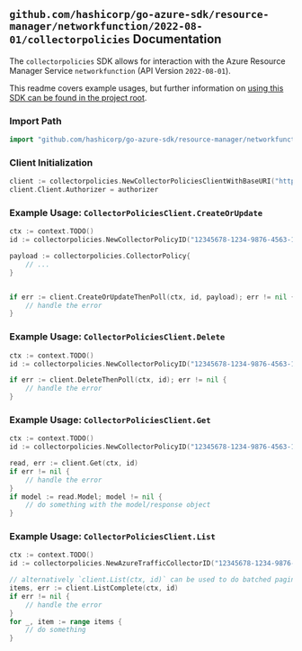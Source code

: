 
## `github.com/hashicorp/go-azure-sdk/resource-manager/networkfunction/2022-08-01/collectorpolicies` Documentation

The `collectorpolicies` SDK allows for interaction with the Azure Resource Manager Service `networkfunction` (API Version `2022-08-01`).

This readme covers example usages, but further information on [using this SDK can be found in the project root](https://github.com/hashicorp/go-azure-sdk/tree/main/docs).

### Import Path

```go
import "github.com/hashicorp/go-azure-sdk/resource-manager/networkfunction/2022-08-01/collectorpolicies"
```


### Client Initialization

```go
client := collectorpolicies.NewCollectorPoliciesClientWithBaseURI("https://management.azure.com")
client.Client.Authorizer = authorizer
```


### Example Usage: `CollectorPoliciesClient.CreateOrUpdate`

```go
ctx := context.TODO()
id := collectorpolicies.NewCollectorPolicyID("12345678-1234-9876-4563-123456789012", "example-resource-group", "azureTrafficCollectorValue", "collectorPolicyValue")

payload := collectorpolicies.CollectorPolicy{
	// ...
}


if err := client.CreateOrUpdateThenPoll(ctx, id, payload); err != nil {
	// handle the error
}
```


### Example Usage: `CollectorPoliciesClient.Delete`

```go
ctx := context.TODO()
id := collectorpolicies.NewCollectorPolicyID("12345678-1234-9876-4563-123456789012", "example-resource-group", "azureTrafficCollectorValue", "collectorPolicyValue")

if err := client.DeleteThenPoll(ctx, id); err != nil {
	// handle the error
}
```


### Example Usage: `CollectorPoliciesClient.Get`

```go
ctx := context.TODO()
id := collectorpolicies.NewCollectorPolicyID("12345678-1234-9876-4563-123456789012", "example-resource-group", "azureTrafficCollectorValue", "collectorPolicyValue")

read, err := client.Get(ctx, id)
if err != nil {
	// handle the error
}
if model := read.Model; model != nil {
	// do something with the model/response object
}
```


### Example Usage: `CollectorPoliciesClient.List`

```go
ctx := context.TODO()
id := collectorpolicies.NewAzureTrafficCollectorID("12345678-1234-9876-4563-123456789012", "example-resource-group", "azureTrafficCollectorValue")

// alternatively `client.List(ctx, id)` can be used to do batched pagination
items, err := client.ListComplete(ctx, id)
if err != nil {
	// handle the error
}
for _, item := range items {
	// do something
}
```
